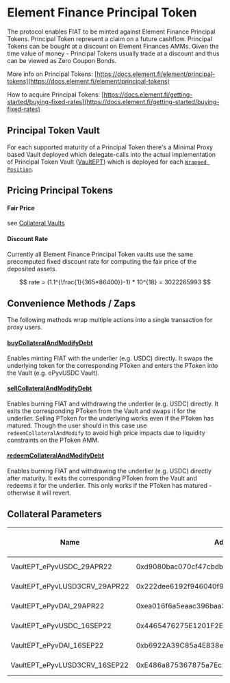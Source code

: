 # Element Finance Principal Token

The protocol enables FIAT to be minted against Element Finance Principal Tokens. Principal Token represent a claim on a future cashflow. Principal Tokens can be bought at a discount on Element Finances AMMs. Given the time value of money - Principal Tokens usually trade at a discount and thus can be viewed as Zero Coupon Bonds.

More info on Principal Tokens: [https://docs.element.fi/element/principal-tokens](https://docs.element.fi/element/principal-tokens)

How to acquire Principal Tokens: [https://docs.element.fi/getting-started/buying-fixed-rates](https://docs.element.fi/getting-started/buying-fixed-rates)

## Principal Token Vault

For each supported maturity of a Principal Token there's a Minimal Proxy based Vault deployed which delegate-calls into the actual implementation of Principal Token Vault ([VaultEPT](https://github.com/fiatdao/vaults/blob/main/src/VaultEPT.sol)) which is deployed for each [`Wrapped Position`](https://docs.element.fi/element/element-smart-contracts/core-protocol-contracts/wrapped-position).

## Pricing Principal Tokens

#### Fair Price

see [Collateral Vaults](./)

#### Discount Rate

Currently all Element Finance Principal Token vaults use the same precomputed fixed discount rate for computing the fair price of the deposited assets.

$$
rate = (1.1^{\frac{1}{365*86400}}-1) * 10^{18} = 3022265993
$$

## Convenience Methods / Zaps

The following methods wrap multiple actions into a single transaction for proxy users.

#### [buyCollateralAndModifyDebt](https://github.com/fiatdao/actions/blob/main/src/vault/VaultEPTActions.sol#L137)

Enables minting FIAT with the underlier (e.g. USDC) directly. It swaps the underlying token for the corresponding PToken and enters the PToken into the Vault (e.g. ePyvUSDC Vault).

#### [sellCollateralAndModifyDebt](https://github.com/fiatdao/actions/blob/main/src/vault/VaultEPTActions.sol#L177)

Enables burning FIAT and withdrawing the underlier (e.g. USDC) directly. It exits the corresponding PToken from the Vault and swaps it for the underlier. Selling PToken for the underlying works even if the PToken has matured. Though the user should in this case use `redeemCollateralAndModify` to avoid high price impacts due to liquidity constraints on the PToken AMM.

#### [redeemCollateralAndModifyDebt](https://github.com/fiatdao/actions/blob/main/src/vault/VaultEPTActions.sol#L218)

Enables burning FIAT and withdrawing the underlier (e.g. USDC) directly after maturity. It exits the corresponding PToken from the Vault and redeems it for the underlier. This only works if the PToken has matured - otherwise it will revert.

## Collateral Parameters

| Name                            | Address                                    | Liquidation Ratio | Borrow Rate (Annualized) | Debt Floor | Debt Ceiling    | Multiplier | Auction Duration (Max.) | Auction Debt Floor |
| ------------------------------- | ------------------------------------------ | ----------------- | ------------------------ | ---------- | --------------- | ---------- | ----------------------- | ------------------ |
| VaultEPT\_ePyvUSDC\_29APR22     | 0xd9080bac070cf47cbdb7223d2440cf8e978e6b45 | \~95.23%          | 1%                       | 250 FIAT   | 25,000,000 FIAT | 1.05x      | 90 hours                | 250.25 FIAT        |
| VaultEPT\_ePyvLUSD3CRV\_29APR22 | 0x222dee6192f946040f97aadb386fafa4e6310cdc | \~95.23%          | 1%                       | 250 FIAT   | 3,500,000 FIAT  | 1.05x      | 90 hours                | 250.25 FIAT        |
| VaultEPT\_ePyvDAI\_29APR22      | 0xea016f6a5eaac396baa3aa712e8d3f20764cbb1f | \~95.23%          | 1%                       | 250 FIAT   | 3,500,000 FIAT  | 1.05x      | 90 hours                | 250.25 FIAT        |
| VaultEPT\_ePyvUSDC\_16SEP22     | 0x4465476275E1201F2E5Ab9479E6a51c7875Ce700 | \~95.23%          | 1%                       | 250 FIAT   | 25,000,000 FIAT | 1.05x      | 90 hours                | 250.25 FIAT        |
| VaultEPT\_ePyvDAI\_16SEP22      | 0xb6922A39C85a4E838e1499A8B7465BDca2E49491 | \~95.23%          | 1%                       | 250 FIAT   | 3,500,000 FIAT  | 1.05x      | 90 hours                | 250.25 FIAT        |
| VaultEPT\_ePyvLUSD3CRV\_16SEP22 | 0xE486a875367875a7Ec1DfE40510B6Ed217849737 | \~95.23%          | 1%                       | 250 FIAT   | 3,500,000 FIAT  | 1.05x      | 90 hours                | 250.25 FIAT        |


